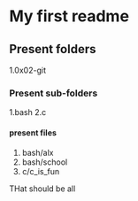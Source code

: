 # My first readme

## Present folders
1.0x02-git

### Present sub-folders
1.bash
2.c

#### present files
1. bash/alx
2. bash/school
3. c/c_is_fun

THat should be all
